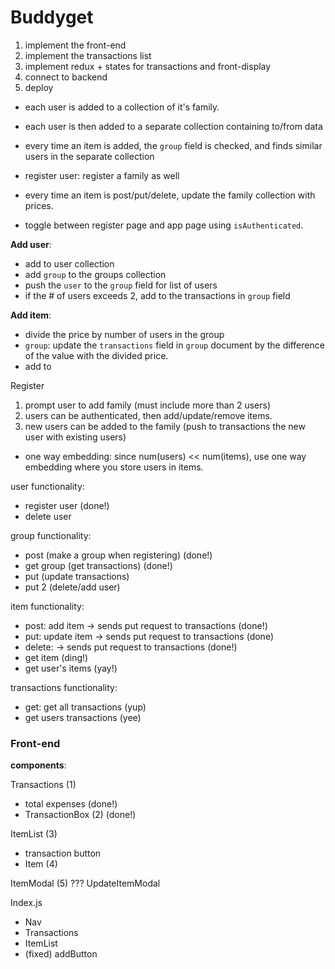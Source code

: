 # Buddyget

1. implement the front-end
2. implement the transactions list
3. implement redux + states for transactions and front-display
4. connect to backend
5. deploy

- each user is added to a collection of it's family.
- each user is then added to a separate collection containing to/from data
- every time an item is added, the `group` field is checked, and finds similar users in the separate collection

- register user: register a family as well
- every time an item is post/put/delete, update the family collection with prices.

- toggle between register page and app page using `isAuthenticated`.

**Add user**:

- add to user collection
- add `group` to the groups collection
- push the `user` to the `group` field for list of users
- if the # of users exceeds 2, add to the transactions in `group` field

**Add item**:

- divide the price by number of users in the group
- `group`: update the `transactions` field in `group` document by the difference of the value with the divided price.
- add to

Register

1. prompt user to add family (must include more than 2 users)
2. users can be authenticated, then add/update/remove items.
3. new users can be added to the family (push to transactions the new user with existing users)

- one way embedding: since num(users) << num(items), use one way embedding where you store users in items.

user functionality:

- register user (done!)
- delete user

group functionality:

- post (make a group when registering) (done!)
- get group (get transactions) (done!)
- put (update transactions)
- put 2 (delete/add user)

item functionality:

- post: add item -> sends put request to transactions (done!)
- put: update item -> sends put request to transactions (done)
- delete: -> sends put request to transactions (done!)
- get item (ding!)
- get user's items (yay!)

transactions functionality:

- get: get all transactions (yup)
- get users transactions (yee)

### Front-end

**components**:

Transactions (1)

- total expenses (done!)
- TransactionBox (2) (done!)

ItemList (3)

- transaction button
- Item (4)

ItemModal (5)
??? UpdateItemModal

Index.js

- Nav
- Transactions
- ItemList
- (fixed) addButton
